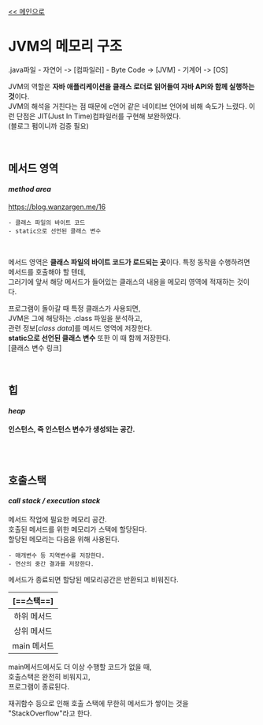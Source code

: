 [<< 메인으로](https://github.com/AtomicLiquors/Java_Wiki_Chb/blob/main/Readme.md)


# JVM의 메모리 구조
.java파일 - 자연어 -> [컴파일러] - Byte Code -> [JVM] - 기계어 -> [OS]

JVM의 역할은 **자바 애플리케이션을 클래스 로더로 읽어들여 자바 API와 함께 실행하는 것**이다.   
JVM의 해석을 거친다는 점 때문에 c언어 같은 네이티브 언어에 비해 속도가 느렸다.
이런 단점은 JIT(Just In Time)컴파일러를 구현해 보완하였다.  
 (블로그 펌이니까 검증 필요)
 
&nbsp;  
## 메서드 영역 
#### *method area*  
https://blog.wanzargen.me/16 
```
- 클래스 파일의 바이트 코드
- static으로 선언된 클래스 변수
```
&nbsp;  

메서드 영역은
**클래스 파일의 바이트 코드가 로드되는 곳**이다.
특정 동작을 수행하려면 메서드를 호출해야 할 텐데,  
그러기에 앞서 해당 메서드가 들어있는 클래스의 내용을 메모리 영역에 적재하는 것이다.

프로그램이 돌아갈 때 특정 클래스가 사용되면,   
JVM은 그에 해당하는 .class 파일을 분석하고,  
관련 정보[*class data*]를 메서드 영역에 저장한다.  
**static으로 선언된 클래스 변수** 또한 이 때 함께 저장한다.  
[클래스 변수 링크]
&nbsp;  

&nbsp;  
## 힙
#### *heap*
**인스턴스, 즉 인스턴스 변수가 생성되는 공간.**  
<!-- 
- static 없이 생성한 변수 말하는 거냐, 
- 아니면 인스턴스 주소를 저장한 변수 말하는 거냐?
- 확실하게 알아보자.
-->
&nbsp;  
&nbsp;  

## 호출스택
#### *call stack / execution stack*
메서드 작업에 필요한 메모리 공간.  
호출된 메서드를 위한 메모리가 스택에 할당된다.  
할당된 메모리는 다음을 위해 사용된다. 
```
- 매개변수 등 지역변수를 저장한다.
- 연산의 중간 결과를 저장한다.
```

메서드가 종료되면 할당된 메모리공간은 반환되고 비워진다.

|[==스택==]|
|:--:|
|하위 메서드|
|상위 메서드|
|main 메서드|

main메서드에서도 더 이상 수행할 코드가 없을 때,   
호출스택은 완전히 비워지고,  
프로그램이 종료된다. 

재귀함수 등으로 인해 호출 스택에 무한히 메서드가 쌓이는 것을   
"StackOverflow"라고 한다.  
